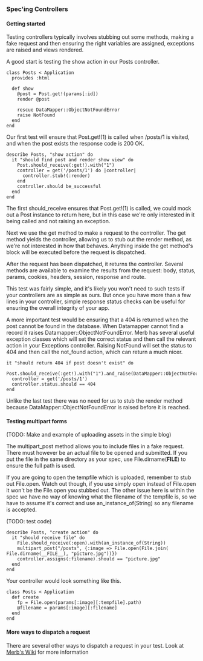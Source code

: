 ### Spec'ing Controllers

#### Getting started

Testing controllers typically involves stubbing out some methods, making a fake
request and then ensuring the right variables are assigned, exceptions are
raised and views rendered.

A good start is testing the show action in our Posts controller.

    class Posts < Application
      provides :html
  
      def show
        @post = Post.get!(params[:id])
        render @post
  
        rescue DataMapper::ObjectNotFoundError
        raise NotFound
      end
    end

Our first test will ensure that Post.get!(1) is called when /posts/1 is visited,
and when the post exists the response code is 200 OK.

    describe Posts, "show action" do
      it "should find post and render show view" do
        Post.should_receive(:get!).with("1")
        controller = get('/posts/1') do |controller|
          controller.stub!(:render)
        end
        controller.should be_successful
      end
    end

The first should_receive ensures that Post.get!(1) is called, we could mock out
a Post instance to return here, but in this case we're only interested in it
being called and not raising an exception.

Next we use the get method to make a request to the controller.  The get method
yields the controller, allowing us to stub out the render method, as we're not
interested in how that behaves.  Anything inside the get method's block will be
executed before the request is dispatched.

After the request has been dispatched, it returns the controller.  Several
methods are available to examine the results from the request: body, status,
params, cookies, headers, session, response and route.

This test was fairly simple, and it's likely you won't need to such tests if
your controllers are as simple as ours. But once you have more than a few lines
in your controller, simple response status checks can be useful for ensuring the
overall integrity of your app.

A more important test would be ensuring that a 404 is returned when the post
cannot be found in the database. When Datamapper cannot find a record it raises
Datamapper::ObjectNotFoundError. Merb has several useful exception classes which
will set the correct status and then call the relevant action in your Exceptions
controller. Raising NotFound will set the status to 404 and then call the
not_found action, which can return a much nicer.

    it "should return 404 if post doesn't exist" do
      Post.should_receive(:get!).with("1").and_raise(DataMapper::ObjectNotFoundError)
      controller = get('/posts/1')
      controller.status.should == 404
    end

Unlike the last test there was no need for us to stub the render method because
DataMapper::ObjectNotFoundError is raised before it is reached.

#### Testing multipart forms

(TODO: Make and example of uploading assets in the simple blog)

The multipart_post method allows you to include files in a fake request. There
must however be an actual file to be opened and submitted. If you put the file
in the same directory as your spec, use File.dirname(__FILE__) to ensure the
full path is used.

If you are going to open the tempfile which is uploaded, remember to stub out
File.open. Watch out though, if you use simply open instead of File.open it
won't be the File.open you stubbed out. The other issue here is within the spec
we have no way of knowing what the filename of the tempfile is, so we have to
assume it's correct and use an_instance_of(String) so any filename is accepted.

(TODO: test code)

    describe Posts, "create action" do 
      it "should receive file" do
        File.should_receive(:open).with(an_instance_of(String))
        multipart_post("/posts", {:image => File.open(File.join( File.dirname(__FILE__), "picture.jpg"))})
        controller.assigns(:filename).should == "picture.jpg"
      end
    end

Your controller would look something like this.

    class Posts < Application
      def create
        fp = File.open(params[:image][:tempfile].path)
        @filename = params[:image][:filename]
      end
    end

#### More ways to dispatch a request

There are several other ways to dispatch a request in your test. 
Look at [Merb's Wiki](http://wiki.merbivore.com/pages/controller-specs) for more information
